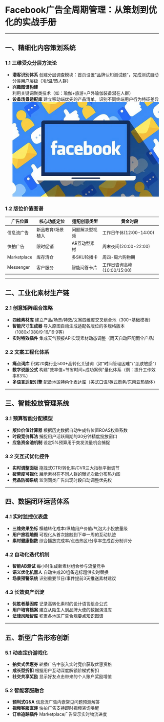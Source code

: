 # Facebook广告全周期管理：从策划到优化的实战手册

---

## 一、精细化内容策划系统
### 1.1 三维受众分层方法论
- **潜客识别体系**
  创建分层调查模块：首页设置"品牌认知测试题"，完成测试自动分类用户层级（冷/温/热人群）
- **兴趣图谱构建**
  利用关键词聚类技术（如：瑜伽+旅游=户外瑜伽装备潜在人群）
- **设备场景适配库**
  建立移动端优先的产品清单，识别不同终端用户行为特征差异
![替代文字](微信图片_20250402110514.png)
### 1.2 版位价值图谱
| 广告位置 | 核心功能定位 | 适配创意类型 | 黄金时段 |
|---------|--------------|-------------|----------|
|信息流广告|新品教育/场景植入|问题解决型视频|工作日午休(12:00-14:00)|
|快拍广告|限时促销|AR互动型素材|周末夜间(20:00-22:00)|
|Marketplace|库存清仓|多SKU轮播卡|周四-周六购物期|
|Messenger|客户服务|智能问答卡片|工作日咨询高峰(10:00/15:00)|

---

## 二、工业化素材生产链
### 2.1 创意矩阵组合策略
- **四维素材库**
  建立产品/场景/特效/文案四维度交叉组合池（300+基础模板）
- **智能尺寸生成器**
  导入原图自动生成适配各版位的多规格版本（1080x1080/9:16/16:9等）
- **实时特效插件**
  集成天气预报API实现素材动态调整（雨天自动匹配雨伞产品）

### 2.2 文案工程化体系
- **痛点词库**
  积累20类行业500+高转化关键词（如"时间管理困难"/"肌肤敏感"）
- **数字说服公式**
  构建"效率值+节省时间+成功案例"量化体系（例：提升工作效率83%）
- **多语言适配引擎**
  配备地区特色化表达库（美式口语/英式商务/东南亚热情体）

---

## 三、智能投放管理系统
### 3.1 预算智能分配模型
- **版位价值计算器**
  根据历史数据自动生成各位置ROAS权重系数
- **时段竞价算法**
  捕捉用户活跃周期的30分钟精度投放窗口
- **应急资金池机制**
  设定5%预算用于突发流量机会捕捉

### 3.2 交互式优化控件
- **实时调整面板**
  拖拽式CTR/转化率/CVR三大指标平衡调节
- **疲劳度可视化**
  展示素材在不同人群的曝光次数分布热力图
- **竞品防御系统**
  监测同类广告出现时段自动调整优先权

---

## 四、数据闭环运营体系
### 4.1 实时监控仪表盘
- **三维效果坐标**
  横轴转化成本/纵轴用户价值/气泡大小投放量级
- **用户旅程地图**
  可视化从首次接触到下单一周的互动轨迹
- **素材健康指数**
  综合播放完成率/点击热区/分享率生成百分制评分

### 4.2 自动化迭代机制
- **智能AB测试**
  每小时生成新素材组合参与流量竞争
- **语义优化机器人**
  自动生成20组备选标题供实时替换
- **场景预警系统**
  识别重要节日/事件提前3天推送素材建议

### 4.3 长效资产沉淀
- **优胜者基因库**
  记录高转化素材的设计语言组合公式
- **用户培育档案**
  建立从陌生人到品牌大使的数据演进库
- **法律风险智库**
  积累各地区广告合规要点知识图谱

---

## 五、新型广告形态创新
### 5.1 动态定价游戏化
- **拍卖式优惠券**
  轮播广告中嵌入实时竞价获取优惠资格
- **成长型折扣**
  根据用户互动深度解锁阶梯式折扣
- **社交共享奖励**
  显示好友点击带来的个人账户奖励增值

### 5.2 智能客服融合
- **预判式Q&A**
  信息流广告内嵌常见问题预测解答
- **视频客服直连**
  快拍广告支持即时视频咨询唤醒
- **订单追踪插件**
  Marketplace广告显示实时物流进度

```

